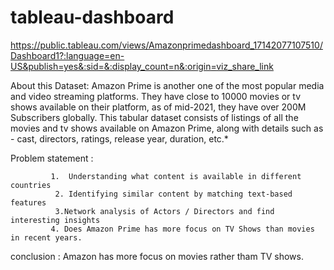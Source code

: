 # tableau-dashboard
https://public.tableau.com/views/Amazonprimedashboard_17142077107510/Dashboard1?:language=en-US&publish=yes&:sid=&:display_count=n&:origin=viz_share_link


About this Dataset: 
Amazon Prime is another one of the most popular media and video streaming platforms. They have close to 10000 movies or tv shows available on their platform, as of mid-2021, they have over 200M Subscribers globally. This tabular dataset consists of listings of all the movies and tv shows available on Amazon Prime, along with details such as - cast, directors, ratings, release year, duration, etc.*
 
 Problem statement : 
 
             1.  Understanding what content is available in different countries
              2. Identifying similar content by matching text-based features
              3.Network analysis of Actors / Directors and find interesting insights
             4. Does Amazon Prime has more focus on TV Shows than movies in recent years.

conclusion : Amazon has more focus on movies rather tham TV shows.


 
